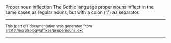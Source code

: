 Proper noun inflection
The Gothic language proper nouns inflect in the same cases as regular
nouns, but with a colon (':') as separator.

* * *

<small>This (part of) documentation was generated from [src/fst/morphology/affixes/propernouns.lexc](https://github.com/giellalt/lang-got/blob/main/src/fst/morphology/affixes/propernouns.lexc)</small>

---

